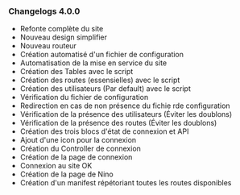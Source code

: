 ### Changelogs 4.0.0

- Refonte complète du site
- Nouveau design simplifier
- Nouveau routeur
- Création automatisé d'un fichier de configuration
- Automatisation de la mise en service du site
- Création des Tables avec le script
- Création des routes (essensielles) avec le script
- Création des utilisateurs (Par default) avec le script
- Vérification du fichier de configuration
- Redirection en cas de non présence du fichie rde configuration
- Vérification de la présence des utilisateurs (Éviter les doublons)
- Vérification de la présence des routes (Éviter les doublons)
- Création des trois blocs d'état de connexion et API
- Ajout d'une icon pour la connexion
- Création du Controller de connexion
- Création de la page de connexion
- Connexion au site OK
- Création de la page de Nino
- Création d'un manifest répétoriant toutes les routes disponibles